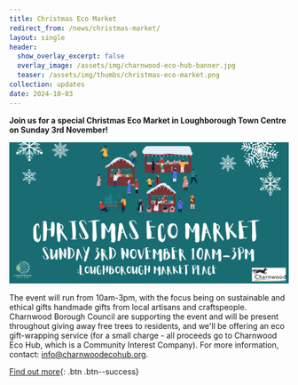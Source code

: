 ```yaml
---
title: Christmas Eco Market
redirect_from: /news/christmas-market/
layout: single
header:
  show_overlay_excerpt: false
  overlay_image: /assets/img/charnwood-eco-hub-banner.jpg
  teaser: /assets/img/thumbs/christmas-eco-market.png
collection: updates
date: 2024-10-03
---
```


**Join us for a special Christmas Eco Market in Loughborough Town Centre on Sunday 3rd November!**

![Christmas Eco Market poster](/assets/img/christmas-eco-market.png)

The event will run from 10am-3pm, with the focus being on sustainable and ethical gifts handmade gifts from local artisans and craftspeople. Charnwood Borough Council are supporting the event and will be present throughout giving away free trees to residents, and we'll be offering an eco gift-wrapping service (for a small charge - all proceeds go to Charnwood Eco Hub, which is a Community Interest Company). For more information, contact: [info@charnwoodecohub.org](mailto:info@charnwoodecohub.org).

[Find out more](https://www.facebook.com/events/849353530362584/){: .btn .btn--success}

